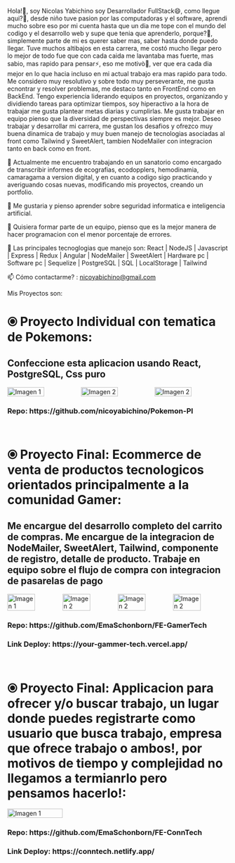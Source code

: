 
Hola!👋, soy Nicolas Yabichino soy Desarrollador FullStack😄, como llegue aqui?🤔, desde niño tuve pasion por las computadoras y el software,
aprendi mucho sobre eso por mi cuenta hasta que un dia me tope con el mundo del codigo y el desarrollo web y supe que tenia que 
aprenderlo, porque?🤔, simplemente parte de mi es querer saber mas, saber hasta donde puedo llegar. Tuve muchos altibajos en esta carrera,
me costó mucho llegar pero lo mejor de todo fue que con cada caida me lavantaba mas fuerte, mas sabio, mas rapido para pensar⚡, eso me
motivò🌱, ver que era cada dia mejor en lo que hacia incluso en mi actual trabajo era mas rapido para todo. Me considero muy resolutivo y
sobre todo muy perseverante, me gusta ecnontrar y resolver problemas, me destaco tanto en FrontEnd como en BackEnd. Tengo experiencia
liderando equipos en proyectos, organizando y dividiendo tareas para optimizar tiempos, soy hiperactivo a la hora de trabajar me gusta
plantear metas diarias y cumplirlas. Me gusta trabajar en equipo pienso que la diversidad de perspectivas siempre es mejor. 
Deseo trabajar y desarrollar mi carrera, me gustan los desafios y ofrezco muy buena dinamica de trabajo y muy buen manejo de tecnologias
asociadas al front como Tailwind y SweetAlert, tambien NodeMailer con integracion tanto en back como en front.

🔭 Actualmente me encuentro trabajando en un sanatorio como encargado de transcribir informes de ecografias, ecodopplers, hemodinamia, camaragama a version digital, y en cuanto a codigo sigo practicando y averiguando cosas nuevas, modificando mis proyectos, creando un portfolio.

🌱 Me gustaria y pienso aprender sobre seguridad informatica e inteligencia artificial.

👯 Quisiera formar parte de un equipo, pienso que es la mejor manera de hacer programacion con el menor porcentaje de errores.

💬 Las principales tecnoglogias que manejo son: 
React | NodeJS | Javascript | Express | Redux | Angular | NodeMailer | SweetAlert | Hardware pc | Software pc | Sequelize | PostgreSQL | SQL | LocalStorage | Tailwind 

📫 Cómo contactarme? : nicoyabichino@gmail.com


Mis Proyectos son:

<div>
  <h1>⦿ Proyecto Individual con tematica de Pokemons:</h1>
  <h2>Confeccione esta aplicacion usando React, PostgreSQL, Css puro</h2>
  <div style="display: flex;">
  <img src="https://github.com/nicoyabichino/nicoyabichino/assets/89562667/9c1160bc-b8ef-42ce-a5f4-633be2438bad" alt="Imagen 1" style="width: 50%;" />
  <img src="https://github.com/nicoyabichino/nicoyabichino/assets/89562667/2422eeda-283b-4f29-ba92-c26a0980e227" alt="Imagen 2" style="width: 50%;" />
  <img src="https://github.com/nicoyabichino/nicoyabichino/assets/89562667/a83064ee-ef8b-4afa-b135-1fe295f3fac9" alt="Imagen 2" style="width: 50%;" />
</div>
  <h3>Repo:  https://github.com/nicoyabichino/Pokemon-PI</h3>
</div>
<br />
<div>
  <h1>⦿ Proyecto Final: Ecommerce de venta de productos tecnologicos orientados principalmente a la comunidad Gamer:</h1>
  <h2>Me encargue del desarrollo completo del carrito de compras.
Me encargue de la integracion de NodeMailer, SweetAlert, Tailwind, componente de registro, detalle de producto.
Trabaje en equipo sobre el flujo de compra con integracion de pasarelas de pago</h2>
  <div style="display: flex;">
  <img src="https://github.com/nicoyabichino/nicoyabichino/assets/89562667/baec83fa-675d-4fe6-aa73-116da245daeb" alt="Imagen 1" style="width: 50%;" />
  <img src="https://github.com/nicoyabichino/nicoyabichino/assets/89562667/1cccccfd-a4fb-4e23-8cfc-25ddbabc823f" alt="Imagen 2" style="width: 50%;" />
  <img src="https://github.com/nicoyabichino/nicoyabichino/assets/89562667/d7ad2d52-c50e-4e0e-b19a-c778bd2f50ba" alt="Imagen 2" style="width: 50%;" />
  <img src="https://github.com/nicoyabichino/nicoyabichino/assets/89562667/6e2a6539-ab17-4935-8148-96549b467532" alt="Imagen 2" style="width: 50%;" />
</div>
  <h3>Repo:  https://github.com/EmaSchonborn/FE-GamerTech</h3>
  <h3>Link Deploy:  https://your-gammer-tech.vercel.app/</h3>
</div>
<br />
<div>
  <h1>⦿ Proyecto Final: Applicacion para ofrecer y/o buscar trabajo, un lugar donde puedes registrarte como usuario que busca trabajo, empresa que ofrece trabajo o ambos!, por motivos de tiempo y complejidad no llegamos a termianrlo pero pensamos hacerlo!:</h1>
  <div style="display: flex;">
  <img src="https://github.com/nicoyabichino/nicoyabichino/assets/89562667/c9157182-dc3a-4c85-8fc0-ba9332ba6ef8" alt="Imagen 1" style="width: 50%;" />
</div>
  <h3>Repo:  https://github.com/EmaSchonborn/FE-ConnTech</h3>
  <h3>Link Deploy:  https://conntech.netlify.app/</h3>
</div>


